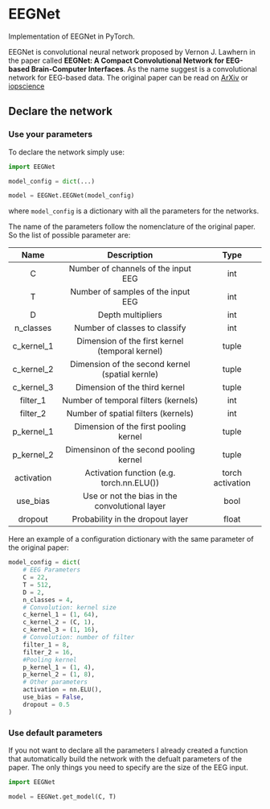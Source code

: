 # EEGNet

Implementation of EEGNet in PyTorch.

EEGNet is convolutional neural network proposed by Vernon J. Lawhern in the paper called **EEGNet: A Compact Convolutional Network for EEG-based Brain-Computer Interfaces**. As the name suggest is a convolutional network for EEG-based data.
The original paper can be read on [ArXiv](https://arxiv.org/abs/1611.08024) or [iopscience](https://iopscience.iop.org/article/10.1088/1741-2552/aace8c)

## Declare the network

### Use your parameters

To declare the network simply use:
```python
import EEGNet

model_config = dict(...)

model = EEGNet.EEGNet(model_config)
```

where ```model_config``` is a dictionary with all the parameters for the networks.

The name of the parameters follow the nomenclature of the original paper. So the list of possible parameter are:

|    Name    |                   Description                   |       Type       |
|:----------:|:-----------------------------------------------:|:----------------:|
|      C     |       Number of channels of the input EEG       |        int       |
|      T     |        Number of samples of the input EEG       |        int       |
|      D     |                Depth multipliers                |        int       |
|  n_classes |          Number of classes to classify          |        int       |
| c_kernel_1 | Dimension of the first kernel (temporal kernel) |       tuple      |
| c_kernel_2 | Dimension of the second kernel (spatial kernle) |       tuple      |
| c_kernel_3 |          Dimension of the third kernel          |       tuple      |
|  filter_1  |       Number of temporal filters (kernels)      |        int       |
|  filter_2  |       Number of spatial filters (kernels)       |        int       |
| p_kernel_1 |      Dimension of the first pooling kernel      |       tuple      |
| p_kernel_2 |     Dimensinon of the second pooling kernel     |       tuple      |
| activation |    Activation function (e.g. torch.nn.ELU())    | torch activation |
|  use_bias  |  Use or not the bias in the convolutional layer |       bool       |
|   dropout  |         Probability in the dropout layer        |       float      |

Here an example of a configuration dictionary with the same parameter of the original paper:

```python
model_config = dict(
    # EEG Parameters
    C = 22,
    T = 512,
    D = 2,
    n_classes = 4,
    # Convolution: kernel size
    c_kernel_1 = (1, 64),
    c_kernel_2 = (C, 1),
    c_kernel_3 = (1, 16),
    # Convolution: number of filter
    filter_1 = 8,
    filter_2 = 16,
    #Pooling kernel
    p_kernel_1 = (1, 4),
    p_kernel_2 = (1, 8),
    # Other parameters
    activation = nn.ELU(),
    use_bias = False,
    dropout = 0.5
)
```

### Use default parameters

If you not want to declare all the parameters I already created a function that automatically build the network with the defualt parameters of the paper. The only things you need to specify are the size of the EEG input.

```python
import EEGNet

model = EEGNet.get_model(C, T)
```

